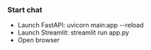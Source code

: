 ### Start chat
- Launch FastAPI: uvicorn main:app --reload
- Launch Streamlit: streamlit run app.py
- Open browser